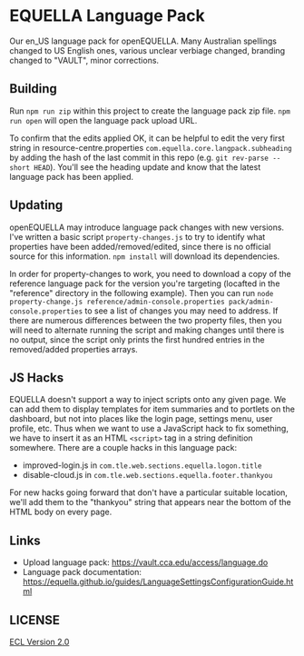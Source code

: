 # EQUELLA Language Pack

Our en_US language pack for openEQUELLA. Many Australian spellings changed to US English ones, various unclear verbiage changed, branding changed to "VAULT", minor corrections.

## Building

Run `npm run zip` within this project to create the language pack zip file. `npm run open` will open the language pack upload URL.

To confirm that the edits applied OK, it can be helpful to edit the very first string in resource-centre.properties `com.equella.core.langpack.subheading` by adding the hash of the last commit in this repo (e.g. `git rev-parse --short HEAD`). You'll see the heading update and know that the latest language pack has been applied.

## Updating

openEQUELLA may introduce language pack changes with new versions. I've written a basic script `property-changes.js` to try to identify what properties have been added/removed/edited, since there is no official source for this information. `npm install` will download its dependencies.

In order for property-changes to work, you need to download a copy of the reference language pack for the version you're targeting (locafted in the "reference" directory in the following example). Then you can run `node property-change.js reference/admin-console.properties pack/admin-console.properties` to see a list of changes you may need to address. If there are numerous differences between the two property files, then you will need to alternate running the script and making changes until there is no output, since the script only prints the first hundred entries in the removed/added properties arrays.

## JS Hacks

EQUELLA doesn't support a way to inject scripts onto any given page. We can add them to display templates for item summaries and to portlets on the dashboard, but not into places like the login page, settings menu, user profile, etc. Thus when we want to use a JavaScript hack to fix something, we have to insert it as an HTML `<script>` tag in a string definition somewhere. There are a couple hacks in this language pack:

- improved-login.js in `com.tle.web.sections.equella.logon.title`
- disable-cloud.js in `com.tle.web.sections.equella.footer.thankyou`

For new hacks going forward that don't have a particular suitable location, we'll add them to the "thankyou" string that appears near the bottom of the HTML body on every page.

## Links

- Upload language pack: https://vault.cca.edu/access/language.do
- Language pack documentation: https://equella.github.io/guides/LanguageSettingsConfigurationGuide.html

## LICENSE

[ECL Version 2.0](https://opensource.org/licenses/ECL-2.0)
